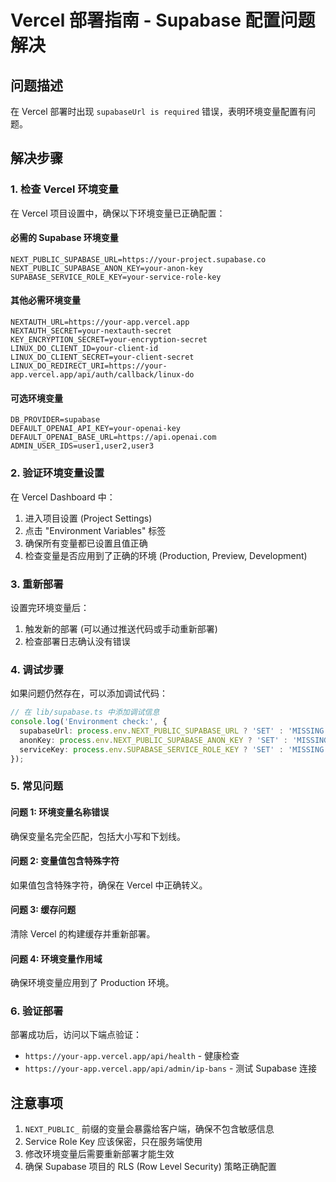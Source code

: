 # Vercel 部署指南 - Supabase 配置问题解决

## 问题描述
在 Vercel 部署时出现 `supabaseUrl is required` 错误，表明环境变量配置有问题。

## 解决步骤

### 1. 检查 Vercel 环境变量

在 Vercel 项目设置中，确保以下环境变量已正确配置：

#### 必需的 Supabase 环境变量
```
NEXT_PUBLIC_SUPABASE_URL=https://your-project.supabase.co
NEXT_PUBLIC_SUPABASE_ANON_KEY=your-anon-key
SUPABASE_SERVICE_ROLE_KEY=your-service-role-key
```

#### 其他必需环境变量
```
NEXTAUTH_URL=https://your-app.vercel.app
NEXTAUTH_SECRET=your-nextauth-secret
KEY_ENCRYPTION_SECRET=your-encryption-secret
LINUX_DO_CLIENT_ID=your-client-id
LINUX_DO_CLIENT_SECRET=your-client-secret
LINUX_DO_REDIRECT_URI=https://your-app.vercel.app/api/auth/callback/linux-do
```

#### 可选环境变量
```
DB_PROVIDER=supabase
DEFAULT_OPENAI_API_KEY=your-openai-key
DEFAULT_OPENAI_BASE_URL=https://api.openai.com
ADMIN_USER_IDS=user1,user2,user3
```

### 2. 验证环境变量设置

在 Vercel Dashboard 中：
1. 进入项目设置 (Project Settings)
2. 点击 "Environment Variables" 标签
3. 确保所有变量都已设置且值正确
4. 检查变量是否应用到了正确的环境 (Production, Preview, Development)

### 3. 重新部署

设置完环境变量后：
1. 触发新的部署 (可以通过推送代码或手动重新部署)
2. 检查部署日志确认没有错误

### 4. 调试步骤

如果问题仍然存在，可以添加调试代码：

```typescript
// 在 lib/supabase.ts 中添加调试信息
console.log('Environment check:', {
  supabaseUrl: process.env.NEXT_PUBLIC_SUPABASE_URL ? 'SET' : 'MISSING',
  anonKey: process.env.NEXT_PUBLIC_SUPABASE_ANON_KEY ? 'SET' : 'MISSING',
  serviceKey: process.env.SUPABASE_SERVICE_ROLE_KEY ? 'SET' : 'MISSING'
});
```

### 5. 常见问题

#### 问题 1: 环境变量名称错误
确保变量名完全匹配，包括大小写和下划线。

#### 问题 2: 变量值包含特殊字符
如果值包含特殊字符，确保在 Vercel 中正确转义。

#### 问题 3: 缓存问题
清除 Vercel 的构建缓存并重新部署。

#### 问题 4: 环境变量作用域
确保环境变量应用到了 Production 环境。

### 6. 验证部署

部署成功后，访问以下端点验证：
- `https://your-app.vercel.app/api/health` - 健康检查
- `https://your-app.vercel.app/api/admin/ip-bans` - 测试 Supabase 连接

## 注意事项

1. `NEXT_PUBLIC_` 前缀的变量会暴露给客户端，确保不包含敏感信息
2. Service Role Key 应该保密，只在服务端使用
3. 修改环境变量后需要重新部署才能生效
4. 确保 Supabase 项目的 RLS (Row Level Security) 策略正确配置
